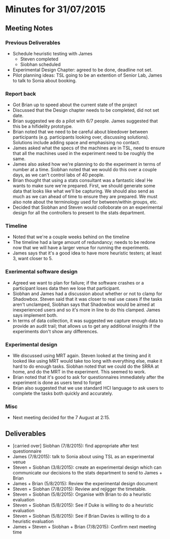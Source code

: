 ---
---
# Minutes for 31/07/2015

## Meeting Notes

### Previous Deliverables

- Schedule heuristic testing with James
    - Steven completed
    - Siobhan scheduled
- Experimental Design Chapter: agreed to be done, deadline not set.
- Pilot planning ideas: TSL going to be an extention of Senior Lab, James to talk to Sonia about booking.

### Report back
- Got Brian up to speed about the current state of the project
- Discussed that the Design chapter needs to be completed, did not set date.
- Brian suggested we do a pilot with 6/7 people. James suggested that this be a hifidelity prototype. 
- Brian noted that we need to be careful about bleedover between participants (e.g. participants looking over, discussing solutions). Solutions include adding space and emphasising no contact. 
- James asked what the specs of the machines are in TSL, need to ensure that all the machines used in the experiment need to be roughly the same.
- James also asked how we're planning to do the experiment in terms of number at a time. Siobhan noted that we would do this over a couple days, as we can't control labs of 40 people.
- Brian thought that using a stats consultant was a fantastic idea! He wants to make sure we're prepared. First, we should generate some data that looks like what we'll be capturing. We should also send as much as we can ahead of time to ensure they are prepared. We must also note about the terminology used for between/within groups, etc.
- Decided that Siobhan and Steven would colloborate on an experimental design for all the controllers to present to the stats department.

### Timeline
- Noted that we're a couple weeks behind on the timeline
- The timeline had a large amount of redundancy; needs to be redone now that we will have a larger venue for running the experiments.
- James says that it's a good idea to have more heuristic testers; at least 3, want closer to 5.

### Exerimental software design
- Agreed we want to plan for failure; if the software crashes or a participant loses data then we lose that participant.
- Siobhan and James had a discussion about whether or not to clamp for Shadowbox. Steven said that it was closer to real use cases if the tasks aren't unclamped, Siobhan says that Shadowbox would be aimed at inexperienced users and so it's more in line to do this clamped. James says implement both.
- In terms of data collection, it was suggested we capture enough data to provide an audit trail; that allows us to get any additional insights if the experiments don't show any differences.

### Experimental design
- We discussed using MRT again. Steven looked at the timing and it looked like using MRT would take too long with everything else, make it hard to do enough tasks. Siobhan noted that we could do the SRRA at home, and do the MRT in the experiment. This seemed to work. 
- Brian noted that it's good to ask for questionnaires immediately after the experiment is done as users tend to forget
- Brian also suggested that we use standard HCI language to ask users to complete the tasks both quickly and accurately.

### Misc
- Next meeting decided for the 7 August at 2:15.

## Deliverables
- [carried over] Siobhan (7/8/2015): find appropriate after test questionnaire
- James (7/8/2015): talk to Sonia about using TSL as an experimental venue
- Steven + Siobhan (3/8/2015): create an experimental design which can communicate our decisions to the stats department to send to James + Brian
- James + Brian (5/8/2015): Review the experimental design document
- Steven + Siobhan (7/8/2015): Review and rejigger the timetable.
- Steven + Siobhan (5/8/2015): Organise with Brian to do a heuristic evaluation
- Steven + Siobhan (5/8/2015): See if Duke is willing to do a heuristic evaluation
- Steven + Siobhan (5/8/2015): See if Brian Davies is willing to do a heuristic evaluation
- James + Steven + Siobhan + Brian (7/8/2015): Confirm next meeting time
